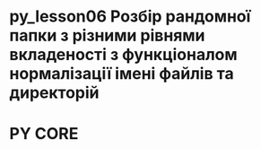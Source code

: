 # py_lesson06 Розбір рандомної папки з різними рівнями вкладеності з функціоналом нормалізації імені файлів та директорій
# PY CORE
